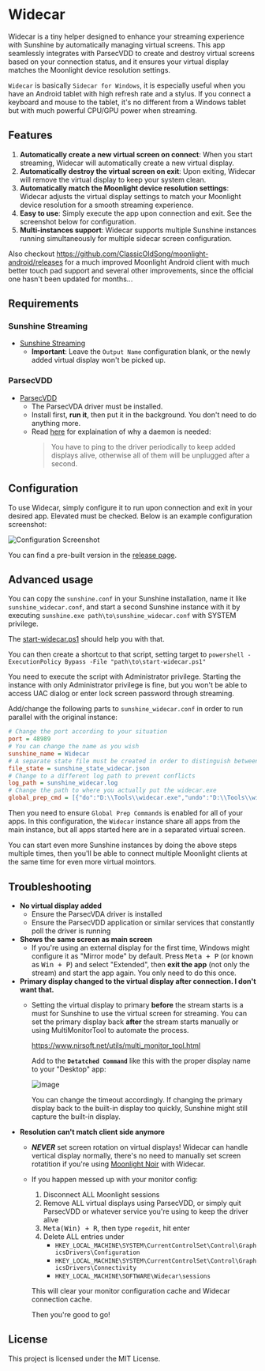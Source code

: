 # Widecar

Widecar is a tiny helper designed to enhance your streaming experience with Sunshine by automatically managing virtual screens. This app seamlessly integrates with ParsecVDD to create and destroy virtual screens based on your connection status, and it ensures your virtual display matches the Moonlight device resolution settings.

`Widecar` is basically `Sidecar for Windows`, it is especially useful when you have an Android tablet with high refresh rate and a stylus. If you connect a keyboard and mouse to the tablet, it's no different from a Windows tablet but with much powerful CPU/GPU power when streaming.

## Features

1. **Automatically create a new virtual screen on connect**: When you start streaming, Widecar will automatically create a new virtual display.
2. **Automatically destroy the virtual screen on exit**: Upon exiting, Widecar will remove the virtual display to keep your system clean.
3. **Automatically match the Moonlight device resolution settings**: Widecar adjusts the virtual display settings to match your Moonlight device resolution for a smooth streaming experience.
4. **Easy to use**: Simply execute the app upon connection and exit. See the screenshot below for configuration.
5. **Multi-instances support**: Widecar supports multiple Sunshine instances running simultaneously for multiple sidecar screen configuration.

Also checkout https://github.com/ClassicOldSong/moonlight-android/releases for a much improved Moonlight Android client with much better touch pad support and several other improvements, since the official one hasn't been updated for months...

## Requirements

### Sunshine Streaming
- [Sunshine Streaming](https://github.com/LizardByte/Sunshine)
  - **Important**: Leave the `Output Name` configuration blank, or the newly added virtual display won't be picked up.

### ParsecVDD
- [ParsecVDD](https://github.com/nomi-san/parsec-vdd)
  - The ParsecVDA driver must be installed.
  - Install first, **run it**, then put it in the background. You don't need to do anything more.
  - Read [here](https://github.com/nomi-san/parsec-vdd#design-notes) for explaination of why a daemon is needed:
    > You have to ping to the driver periodically to keep added displays alive, otherwise all of them will be unplugged after a second.

## Configuration

To use Widecar, simply configure it to run upon connection and exit in your desired app. Elevated must be checked. Below is an example configuration screenshot:

![Configuration Screenshot](https://github.com/ClassicOldSong/Widecar/assets/10512422/20331aa5-9372-43f3-b79c-4e84a61e843d)

You can find a pre-built version in the [release page](https://github.com/ClassicOldSong/Widecar/releases).

## Advanced usage

You can copy the `sunshine.conf` in your Sunshine installation, name it like `sunshine_widecar.conf`, and start a second Sunshine instance with it by executing `sunshine.exe path\to\sunshine_widecar.conf` with SYSTEM privilege.

The [start-widecar.ps1](start-widecar.ps1) should help you with that.

You can then create a shortcut to that script, setting target to `powershell -ExecutionPolicy Bypass -File "path\to\start-widecar.ps1"`

You need to execute the script with Administrator privilege. Starting the instance with only Administrator privilege is fine, but you won't be able to access UAC dialog or enter lock screen password through streaming.

Add/change the following parts to `sunshine_widecar.conf` in order to run parallel with the original instance:

```ini
# Change the port according to your situation
port = 48989
# You can change the name as you wish
sunshine_name = Widecar
# A separate state file must be created in order to distinguish between the original Sunshine instance
file_state = sunshine_state_widecar.json
# Change to a different log path to prevent conflicts
log_path = sunshine_widecar.log
# Change the path to where you actually put the widecar.exe
global_prep_cmd = [{"do":"D:\\Tools\\widecar.exe","undo":"D:\\Tools\\widecar.exe","elevated":"true"}]
```

Then you need to ensure `Global Prep Commands` is enabled for all of your apps. In this configuration, the `Widecar` instance share all apps from the main instance, but all apps started here are in a separated virtual screen.

You can start even more Sunshine instances by doing the above steps multiple times, then you'll be able to connect multiple Moonlight clients at the same time for even more virtual mointors.

## Troubleshooting

- **No virtual display added**
  - Ensure the ParsecVDA driver is installed
  - Ensure the ParsecVDD application or similar services that constantly poll the driver is running
- **Shows the same screen as main screen**
  - If you're using an external display for the first time, Windows might configure it as "Mirror mode" by default. Press <kbd>Meta + P</kbd> (or known as <kbd>Win + P</kbd>) and select "Extended", then **exit the app** (not only the stream) and start the app again. You only need to do this once.
- **Primary display changed to the virtual display after connection. I don't want that.**
  - Setting the virtual display to primary **before** the stream starts is a must for Sunshine to use the virtual screen for streaming.
    You can set the primary display back **after** the stream starts manually or using MultiMonitorTool to automate the process.

    https://www.nirsoft.net/utils/multi_monitor_tool.html

    Add to the **`Detatched Command`** like this with the proper display name to your "Desktop" app:

    ![image](https://github.com/user-attachments/assets/a29fca73-ca52-4651-9cdf-87dd6bf71da4)

    You can change the timeout accordingly. If changing the primary display back to the built-in display too quickly, Sunshine might still capture the built-in display.
- **Resolution can't match client side anymore**
  - ***NEVER*** set screen rotation on virtual displays! Widecar can handle vertical display normally, there's no need to manually set screen rotatition if you're using [Moonlight Noir](https://github.com/ClassicOldSong/moonlight-android) with Widecar.
  - If you happen messed up with your monitor config:
    1. Disconnect ALL Moonlight sessions
    2. Remove ALL virtual displays using ParsecVDD, or simply quit ParsecVDD or whatever service you're using to keep the driver alive
    3. <kbd>Meta(Win) + R</kbd>, then type `regedit`, hit enter
    4. Delete ALL entries under
        - `HKEY_LOCAL_MACHINE\SYSTEM\CurrentControlSet\Control\GraphicsDrivers\Configuration`
        - `HKEY_LOCAL_MACHINE\SYSTEM\CurrentControlSet\Control\GraphicsDrivers\Connectivity`
        - `HKEY_LOCAL_MACHINE\SOFTWARE\Widecar\sessions`

    This will clear your monitor configuration cache and Widecar connection cache.

    Then you're good to go!


## License

This project is licensed under the MIT License.
